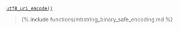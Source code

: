 <p><code><a href="https://developer.wordpress.org/reference/functions/utf8_uri_encode/">utf8_uri_encode()</a></code></p>

<blockquote>

{% include functions/mbstring_binary_safe_encoding.md %}

</blockquote>
